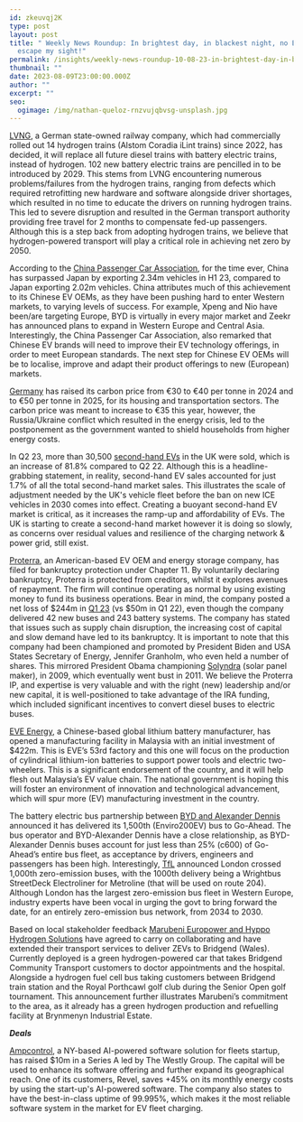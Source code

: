 ```yaml
---
id: zkeuvqj2K
type: post
layout: post
title: " Weekly News Roundup: In brightest day, in blackest night, no EV shall
  escape my sight!"
permalink: /insights/weekly-news-roundup-10-08-23-in-brightest-day-in-blackest-night-no-ev-shall-escape-my-sight/
thumbnail: ""
date: 2023-08-09T23:00:00.000Z
author: ""
excerpt: ""
seo:
  ogimage: /img/nathan-queloz-rnzvujqbvsg-unsplash.jpg
---
```

[LVNG](https://qz.com/the-dream-of-the-first-hydrogen-rail-network-has-died-a-1850712386), a German state-owned railway company, which had commercially rolled out 14 hydrogen trains (Alstom Coradia iLint trains) since 2022, has decided, it will replace all future diesel trains with battery electric trains, instead of hydrogen. 102 new battery electric trains are pencilled in to be introduced by 2029. This stems from LVNG encountering numerous problems/failures from the hydrogen trains, ranging from defects which required retrofitting new hardware and software alongside driver shortages, which resulted in no time to educate the drivers on running hydrogen trains. This led to severe disruption and resulted in the German transport authority providing free travel for 2 months to compensate fed-up passengers. Although this is a step back from adopting hydrogen trains, we believe that hydrogen-powered transport will play a critical role in achieving net zero by 2050.

According to the [China Passenger Car Association](https://mp.weixin.qq.com/s?__biz=MzAxMDMxOTA4Ng==&mid=2651703603&idx=1&sn=f71865ded7e86cf92899c913a778719b&chksm=80ab4cb2b7dcc5a452220d0066fbe4db5d581a15bfb7f4dce2c37e64cd280ee86ca6e908e4d2&scene=126&sessionid=1691486911&subscene=227&key=839525186d511ea69bbd3dafec9945f8f5427b1ced5c232823a3bf4fd583578d498597292a337c84711690b2cc8eb46be82b67db04c44961b22b201294b4968c765d736fe97400802c2e67edf552134e316bf730ae423b6f06131e7082133b0faf96a712bd3f10ac6e742b27885f2adffeafccfcdd1022cb25d0590ecd3a74bd&ascene=78&uin=MjYyNzc5NDY0MA%3D%3D&devicetype=iMac+MacBook10%2C1+OSX+OSX+13.4.1+build(22F82)&version=13080110&nettype=WIFI&lang=en&countrycode=US&fontScale=100&exportkey=n_ChQIAhIQ0lBSvF0uoNqj9LB8Pr5z8RLxAQIE97dBBAEAAAAAAPxSDMTbiwAAAAAOpnltbLcz9gKNyK89dVj0T8StGiyu2epdvinyLCcpugy97NeVyG1GIsniySysTSyFoLpBAlOypUHy0SbC6cnB%2FDpDBAHXWBXHbVUiMfWMDTShLm6mOej18D3loB%2FBHKEozbCSeYUXI9vpcvT1ZI8phQXjQs%2BvnT0oqoJikE6tpSm64lg27d4G6FlrT10J6IlFcTfLV%2FEbC%2BYgeN7scHdJa3%2BIrwTmw4YQuR7yOhdqFokP%2BiiPzFcdxLZNlVFlY2om5X0SbzWC%2B9tgEflZdFGCw%2FuQ%2Bff0Xx7Efrc%3D&acctmode=0&pass_ticket=XiFCG7dx%2BWdCkU7tpE6jTZMZlQ7cCQfUBnjBXgZuceKOH%2FPF8t9cAvYnDNWx9b7Z&wx_header=0), for the time ever, China has surpassed Japan by exporting 2.34m vehicles in H1 23, compared to Japan exporting 2.02m vehicles. China attributes much of this achievement to its Chinese EV OEMs, as they have been pushing hard to enter Western markets, to varying levels of success. For example, Xpeng and Nio have been/are targeting Europe, BYD is virtually in every major market and Zeekr has announced plans to expand in Western Europe and Central Asia. Interestingly, the China Passenger Car Association, also remarked that Chinese EV brands will need to improve their EV technology offerings, in order to meet European standards. The next step for Chinese EV OEMs will be to localise, improve and adapt their product offerings to new (European) markets.

[Germany](https://www.bloomberg.com/news/articles/2023-08-09/germany-to-raise-carbon-price-to-40-in-2024-50-in-2025?srnd=premium-uk&sref=uFYGeRuc) has raised its carbon price from €30 to €40 per tonne in 2024 and to €50 per tonne in 2025, for its housing and transportation sectors. The carbon price was meant to increase to €35 this year, however, the Russia/Ukraine conflict which resulted in the energy crisis, led to the postponement as the government wanted to shield households from higher energy costs.

In Q2 23, more than 30,500 [second-hand EVs](https://news.sky.com/story/second-hand-electric-vehicle-sales-soar-to-record-levels-12936444) in the UK were sold, which is an increase of 81.8% compared to Q2 22. Although this is a headline-grabbing statement, in reality, second-hand EV sales accounted for just 1.7% of all the total second-hand market sales. This illustrates the scale of adjustment needed by the UK's vehicle fleet before the ban on new ICE vehicles in 2030 comes into effect. Creating a buoyant second-hand EV market is critical, as it increases the ramp-up and affordability of EVs. The UK is starting to create a second-hand market however it is doing so slowly, as concerns over residual values and resilience of the charging network & power grid, still exist.

[Proterra](https://www.reuters.com/business/autos-transportation/ev-firm-proterra-files-chapter-11-bankruptcy-2023-08-07/), an American-based EV OEM and energy storage company, has filed for bankruptcy protection under Chapter 11. By voluntarily declaring bankruptcy, Proterra is protected from creditors, whilst it explores avenues of repayment. The firm will continue operating as normal by using existing money to fund its business operations. Bear in mind, the company posted a net loss of $244m in [Q1 23](https://ir.proterra.com/financials/sec-filings/default.aspx) (vs $50m in Q1 22), even though the company delivered 42 new buses and 243 battery systems. The company has stated that issues such as supply chain disruption, the increasing cost of capital and slow demand have led to its bankruptcy. It is important to note that this company had been championed and promoted by President Biden and USA States Secretary of Energy, Jennifer Granholm, who even held a number of shares. This mirrored President Obama championing [Solyndra](https://freebeacon.com/energy/biden-said-ev-maker-proterra-was-getting-us-in-the-game-it-just-declared-bankruptcy/) (solar panel maker), in 2009, which eventually went bust in 2011. We believe the Proterra IP, and expertise is very valuable and with the right (new) leadership and/or new capital, it is well-positioned to take advantage of the IRA funding, which included significant incentives to convert diesel buses to electric buses.

[EVE Energy](http://www.china.org.cn/business/2023-08/08/content_99969218.htm), a Chinese-based global lithium battery manufacturer, has opened a manufacturing facility in Malaysia with an initial investment of $422m. This is EVE’s 53rd factory and this one will focus on the production of cylindrical lithium-ion batteries to support power tools and electric two-wheelers. This is a significant endorsement of the country, and it will help flesh out Malaysia’s EV value chain. The national government is hoping this will foster an environment of innovation and technological advancement, which will spur more (EV) manufacturing investment in the country.

The battery electric bus partnership between [BYD and Alexander Dennis](https://www.route-one.net/news/byd-alexander-dennis-partnership-reaches-1500th-delivery/) announced it has delivered its 1,500th (Enviro200EV) bus to Go-Ahead. The bus operator and BYD-Alexander Dennis have a close relationship, as BYD-Alexander Dennis buses account for just less than 25% (c600) of Go-Ahead’s entire bus fleet, as acceptance by drivers, engineers and passengers has been high. Interestingly, [TfL](https://www.route-one.net/news/london-surpasses-1000-zero-emission-buses-milestone/) announced London crossed 1,000th zero-emission buses, with the 1000th delivery being a Wrightbus StreetDeck Electroliner for Metroline (that will be used on route 204). Although London has the largest zero-emission bus fleet in Western Europe, industry experts have been vocal in urging the govt to bring forward the date, for an entirely zero-emission bus network, from 2034 to 2030.

Based on local stakeholder feedback [Marubeni Europower and Hyppo Hydrogen Solutions](https://www.h2-view.com/story/hydrogen-powered-vehicles-deployed-in-welsh-town-by-marubeni-and-hyppo-hydrogen-solutions/) have agreed to carry on collaborating and have extended their transport services to deliver ZEVs to Bridgend (Wales). Currently deployed is a green hydrogen-powered car that takes Bridgend Community Transport customers to doctor appointments and the hospital. Alongside a hydrogen fuel cell bus taking customers between Bridgend train station and the Royal Porthcawl golf club during the Senior Open golf tournament. This announcement further illustrates Marubeni’s commitment to the area, as it already has a green hydrogen production and refuelling facility at Brynmenyn Industrial Estate.

***Deals***

[Ampcontrol](https://www.newswire.com/news/ampcontrol-raises-10m-series-a-for-ai-powered-ev-fleet-charging-22091727), a NY-based AI-powered software solution for fleets startup, has raised $10m in a Series A led by The Westly Group. The capital will be used to enhance its software offering and further expand its geographical reach. One of its customers, Revel, saves +45% on its monthly energy costs by using the start-up's AI-powered software. The company also states to have the best-in-class uptime of 99.995%, which makes it the most reliable software system in the market for EV fleet charging.